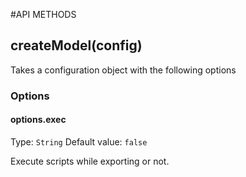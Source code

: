 #API METHODS

## createModel(config)

Takes a configuration object with the following options

### Options

#### options.exec
Type: `String`
Default value: `false`

Execute scripts while exporting or not.
